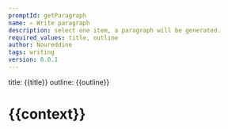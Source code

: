 ```yaml
---
promptId: getParagraph
name: ✍️ Write paragraph
description: select one item, a paragraph will be generated.
required_values: title, outline
author: Noureddine
tags: writing
version: 0.0.1
---
```

title:
{{title}}
outline:
{{outline}}

# {{context}}